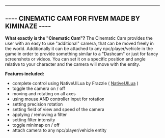 --------------------------------------------------
---- CINEMATIC CAM FOR FIVEM MADE BY KIMINAZE ----
--------------------------------------------------

**What exactly is the "Cinematic Cam"?**
The Cinematic Cam provides the user with an easy to use "additional" camera, that can be moved freely in the world. Additionally it can be attached to any npc/player/vehicle in the game in order to provide something similar to a "Dashcam" or just for fancy screenshots or videos.
You can set it on a specific position and angle relative to your character and the camera will move with the entity.

**Features included:**
- complete control using NativeUILua by Frazzle ( [NativeUILua](https://github.com/FrazzIe/NativeUILua) )
- toggle the camera on / off
- moving and rotating on all axes
- using mouse AND controller input for rotation
- setting precision rotation
- setting field of view and speed of the camera
- applying / removing a filter
- setting filter intensity
- toggle minimap on / off
- attach camera to any npc/player/vehicle entity
